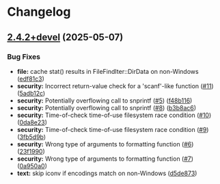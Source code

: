 # Changelog

## [2.4.2+devel](https://github.com/MattKobayashi/eiskaltdcpp/compare/v2.4.1+devel...v2.4.2+devel) (2025-05-07)


### Bug Fixes

* **file:** cache stat() results in FileFindIter::DirData on non-Windows ([edf81c3](https://github.com/MattKobayashi/eiskaltdcpp/commit/edf81c39815a9d2ca6ec6ad67228552bb6520f8b))
* **security:** Incorrect return-value check for a 'scanf'-like function ([#11](https://github.com/MattKobayashi/eiskaltdcpp/issues/11)) ([5adb12c](https://github.com/MattKobayashi/eiskaltdcpp/commit/5adb12c80c47366aae63645b52930149904615df))
* **security:** Potentially overflowing call to snprintf ([#5](https://github.com/MattKobayashi/eiskaltdcpp/issues/5)) ([f48b116](https://github.com/MattKobayashi/eiskaltdcpp/commit/f48b11612e535aed17b71358319406ff6803a130))
* **security:** Potentially overflowing call to snprintf ([#8](https://github.com/MattKobayashi/eiskaltdcpp/issues/8)) ([b3b8ac6](https://github.com/MattKobayashi/eiskaltdcpp/commit/b3b8ac69f4f69ef0e6708e5a2a98ea46869ce787))
* **security:** Time-of-check time-of-use filesystem race condition ([#10](https://github.com/MattKobayashi/eiskaltdcpp/issues/10)) ([0da8e23](https://github.com/MattKobayashi/eiskaltdcpp/commit/0da8e23dc1b013d8291481fce88cac72070d4909))
* **security:** Time-of-check time-of-use filesystem race condition ([#9](https://github.com/MattKobayashi/eiskaltdcpp/issues/9)) ([3fb5d9b](https://github.com/MattKobayashi/eiskaltdcpp/commit/3fb5d9ba5ab1b6ce5257dd80bc9861b540fa2b00))
* **security:** Wrong type of arguments to formatting function ([#6](https://github.com/MattKobayashi/eiskaltdcpp/issues/6)) ([23f1990](https://github.com/MattKobayashi/eiskaltdcpp/commit/23f199074ad3d36a964a422af6da2ce01d16326a))
* **security:** Wrong type of arguments to formatting function ([#7](https://github.com/MattKobayashi/eiskaltdcpp/issues/7)) ([0a950a0](https://github.com/MattKobayashi/eiskaltdcpp/commit/0a950a0d37711c4419d0f6e1245be6c10f61715d))
* **text:** skip iconv if encodings match on non-Windows ([d5de873](https://github.com/MattKobayashi/eiskaltdcpp/commit/d5de873066870a2e0f8b10994124ac135dff6afa))
